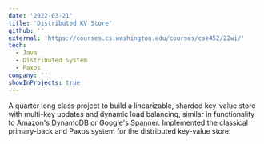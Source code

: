 ```yaml
---
date: '2022-03-21'
title: 'Distributed KV Store'
github: ''
external: 'https://courses.cs.washington.edu/courses/cse452/22wi/'
tech:
  - Java
  - Distributed System
  - Paxos
company: ''
showInProjects: true
---
```


A quarter long class project to build a linearizable, sharded key-value store with
multi-key updates and dynamic load balancing, similar in functionality to
Amazon's DynamoDB or Google's Spanner. Implemented the classical primary-back and Paxos
system for the distributed key-value store.
